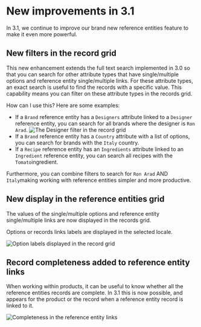 # New improvements in 3.1

In 3.1, we continue to improve our brand new reference entities feature to make it even more powerful.

## New filters in the record grid
This new enhancement extends the full text search implemented in 3.0 so that you can search for other attribute types that have single/multiple options and reference entity single/multiple links. For these attribute types, an exact search is useful to find the records with a specific value. This capability means you can filter on these attribute types in the records grid.

How can I use this? Here are some examples:
- If a `Brand` reference entity has a `Designers` attribute linked to a
`Designer` reference entity, you can search for all brands where the designer is `Ron Arad`.
![The `Designer` filter in the record grid](../img/new_filters_in_the_record_grid.png)
- If a `Brand` reference entity has a `Country` attribute with a list of options, you can search for brands with the `Italy` country.
- If a `Recipe` reference entity has an `Ingredients` attribute linked to an `Ingredient` reference entity, you can search all recipes with the `Tomato`ingredient.

Furthermore, you can combine filters to search for `Ron Arad` AND `Italy`making working with reference entities simpler and more productive.

## New display in the reference entities grid
The values of the single/multiple options and reference entity single/multiple links are now displayed in the records grid.  

Options or records links labels are displayed in the selected locale.

![Option labels displayed in the record grid](../img/option_labels_displayed_in_the_grid.png)

## Record completeness added to reference entity links
When working within products, it can be useful to know whether all the reference entities records are complete. In 3.1 this is now possible, and appears for the product or the record when a reference entity record is linked to it.

![Completeness in the reference entity links](../img/ref_entities_completeness_in_links.png)
